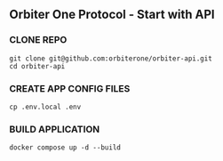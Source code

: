 ## Orbiter One Protocol - Start with API

### CLONE REPO

```
git clone git@github.com:orbiterone/orbiter-api.git
cd orbiter-api
```

### CREATE APP CONFIG FILES

```
cp .env.local .env
```

### BUILD APPLICATION

```
docker compose up -d --build
```

